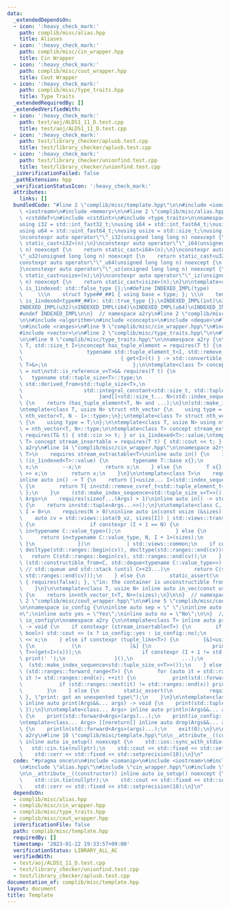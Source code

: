 ```yaml
---
data:
  _extendedDependsOn:
  - icon: ':heavy_check_mark:'
    path: complib/misc/alias.hpp
    title: Aliases
  - icon: ':heavy_check_mark:'
    path: complib/misc/cin_wrapper.hpp
    title: Cin Wrapper
  - icon: ':heavy_check_mark:'
    path: complib/misc/cout_wrapper.hpp
    title: Cout Wrapper
  - icon: ':heavy_check_mark:'
    path: complib/misc/type_traits.hpp
    title: Type Traits
  _extendedRequiredBy: []
  _extendedVerifiedWith:
  - icon: ':heavy_check_mark:'
    path: test/aoj/ALDS1_11_D.test.cpp
    title: test/aoj/ALDS1_11_D.test.cpp
  - icon: ':heavy_check_mark:'
    path: test/library_checker/aplusb.test.cpp
    title: test/library_checker/aplusb.test.cpp
  - icon: ':heavy_check_mark:'
    path: test/library_checker/unionfind.test.cpp
    title: test/library_checker/unionfind.test.cpp
  _isVerificationFailed: false
  _pathExtension: hpp
  _verificationStatusIcon: ':heavy_check_mark:'
  attributes:
    links: []
  bundledCode: "#line 2 \"complib/misc/template.hpp\"\n\n#include <iomanip>\n#include\
    \ <iostream>\n#include <memory>\n\n#line 2 \"complib/misc/alias.hpp\"\n\n#include\
    \ <cstddef>\n#include <cstdint>\n#include <type_traits>\n\nnamespace a2ry {\n\n\
    using i32 = std::int_fast32_t;\nusing i64 = std::int_fast64_t;\nusing u32 = std::uint_fast32_t;\n\
    using u64 = std::uint_fast64_t;\nusing usize = std::size_t;\nusing isize = std::ptrdiff_t;\n\
    \nconstexpr auto operator\"\"_i32(unsigned long long n) noexcept {\n    return\
    \ static_cast<i32>(n);\n}\nconstexpr auto operator\"\"_i64(unsigned long long\
    \ n) noexcept {\n    return static_cast<i64>(n);\n}\nconstexpr auto operator\"\
    \"_u32(unsigned long long n) noexcept {\n    return static_cast<u32>(n);\n}\n\
    constexpr auto operator\"\"_u64(unsigned long long n) noexcept {\n    return static_cast<u64>(n);\n\
    }\nconstexpr auto operator\"\"_uz(unsigned long long n) noexcept {\n    return\
    \ static_cast<usize>(n);\n}\nconstexpr auto operator\"\"_iz(unsigned long long\
    \ n) noexcept {\n    return static_cast<isize>(n);\n}\n\ntemplate<class T> struct\
    \ is_1indexed: std::false_type {};\n#define INDEXED_IMPL(type)               \
    \     \\\n    struct type##_##1 { using base = type; }; \\\n    template<> struct\
    \ is_1indexed<type##_##1>: std::true_type {};\nINDEXED_IMPL(int)\nINDEXED_IMPL(i32)\n\
    INDEXED_IMPL(u32)\nINDEXED_IMPL(i64)\nINDEXED_IMPL(u64)\nINDEXED_IMPL(usize)\n\
    #undef INDEXED_IMPL\n\n}  // namespace a2ry\n#line 2 \"complib/misc/cin_wrapper.hpp\"\
    \n\n#include <algorithm>\n#include <concepts>\n#include <deque>\n#line 7 \"complib/misc/cin_wrapper.hpp\"\
    \n#include <ranges>\n#line 9 \"complib/misc/cin_wrapper.hpp\"\n#include <utility>\n\
    #include <vector>\n\n#line 2 \"complib/misc/type_traits.hpp\"\n\n#line 7 \"complib/misc/type_traits.hpp\"\
    \n\n#line 9 \"complib/misc/type_traits.hpp\"\n\nnamespace a2ry {\n\ntemplate<class\
    \ T, std::size_t I>\nconcept has_tuple_element = requires(T t) {\n           \
    \                     typename std::tuple_element_t<I, std::remove_cvref_t<T>>;\n\
    \                                { get<I>(t) } -> std::convertible_to<std::tuple_element_t<I,\
    \ T>&>;\n                            };\n\ntemplate<class T> concept tuple_like\
    \ = not\nstd::is_reference_v<T>&& requires(T t) {\n                          \
    \   typename std::tuple_size<T>::type;\n                             requires\
    \ std::derived_from<std::tuple_size<T>,\n                                    \
    \                    std::integral_constant<std::size_t, std::tuple_size_v<T>>>;\n\
    \                         }and[]<std::size_t... N>(std::index_sequence<N...>)\
    \ {\n    return (has_tuple_element<T, N> and ...);\n}\n(std::make_index_sequence<std::tuple_size_v<T>>());\n\
    \ntemplate<class T, usize N> struct nth_vector {\n    using type = std::vector<typename\
    \ nth_vector<T, N - 1>::type>;\n};\ntemplate<class T> struct nth_vector<T, 0>\
    \ {\n    using type = T;\n};\n\ntemplate<class T, usize N> using nth_vector_t\
    \ = nth_vector<T, N>::type;\n\ntemplate<class T> concept stream_extractable =\
    \ requires(T& t) { std::cin >> t; } or is_1indexed<T>::value;\ntemplate<class\
    \ T> concept stream_insertable = requires(T t) { std::cout << t; };\n\n}  // namespace\
    \ a2ry\n#line 14 \"complib/misc/cin_wrapper.hpp\"\n\nnamespace a2ry {\n\ntemplate<class\
    \ T>\n    requires stream_extractable<T>\ninline auto in() {\n    if constexpr\
    \ (is_1indexed<T>::value) {\n        typename T::base x{};\n        std::cin >>\
    \ x;\n        --x;\n        return x;\n    } else {\n        T x{};\n        std::cin\
    \ >> x;\n        return x;\n    }\n}\n\ntemplate<class T>\n    requires tuple_like<T>\n\
    inline auto in() -> T {\n    return []<usize... I>(std::index_sequence<I...>)\
    \ {\n        return T{ in<std::remove_cvref_t<std::tuple_element_t<I, T>>>()...\
    \ };\n    }\n    (std::make_index_sequence<std::tuple_size_v<T>>());\n}\n\ntemplate<class...\
    \ Args>\n    requires(sizeof...(Args) > 1)\ninline auto in() -> std::tuple<Args...>\
    \ {\n    return in<std::tuple<Args...>>();\n}\n\ntemplate<class C, usize N, usize\
    \ I = 0>\n    requires(N > 0)\ninline auto in(const usize (&sizes)[N]) -> C {\n\
    \    auto cv = std::views::iota(0_uz, sizes[I]) | std::views::transform([&](auto&&)\
    \ {\n                  if constexpr (I + 1 == N) {\n                      return\
    \ in<typename C::value_type>();\n                  } else {\n                \
    \      return in<typename C::value_type, N, I + 1>(sizes);\n                 \
    \ }\n              })\n            | std::views::common;\n    if constexpr (std::constructible_from<C,\
    \ decltype(std::ranges::begin(cv)), decltype(std::ranges::end(cv))>) {\n     \
    \   return C(std::ranges::begin(cv), std::ranges::end(cv));\n    } else if constexpr\
    \ (std::constructible_from<C, std::deque<typename C::value_type>>) {\n       \
    \ // std::queue and std::stack (until C++23...)\n        return C(std::deque(std::ranges::begin(cv),\
    \ std::ranges::end(cv)));\n    } else {\n        static_assert(\n            requires(C)\
    \ { requires(false); }, \"in: the container is unconstructible from range\");\n\
    \    }\n}\n\ntemplate<class T, usize N> inline auto in_vec(const usize (&sizes)[N])\
    \ {\n    return in<nth_vector_t<T, N>>(sizes);\n}\n\n}  // namespace a2ry\n#line\
    \ 2 \"complib/misc/cout_wrapper.hpp\"\n\n#line 5 \"complib/misc/cout_wrapper.hpp\"\
    \n\nnamespace io_config {\n\ninline auto sep = \" \";\ninline auto eoln = \"\\\
    n\";\ninline auto yes = \"Yes\";\ninline auto no = \"No\";\n\n}  // namespace\
    \ io_config\n\nnamespace a2ry {\n\ntemplate<class T> inline auto print(T&& x)\
    \ -> void {\n    if constexpr (stream_insertable<T>) {\n        if constexpr (std::same_as<std::remove_cvref<T>,\
    \ bool>) std::cout << (x ? io_config::yes : io_config::no);\n        else std::cout\
    \ << x;\n    } else if constexpr (tuple_like<T>) {\n        [&]<usize... I>(std::index_sequence<I...>)->void\
    \ {\n            (\n                [&] {\n                    print(std::forward<std::tuple_element_t<I,\
    \ T>>(get<I>(x)));\n                    if constexpr (I + 1 != std::tuple_size_v<T>)\
    \ print(' ');\n                }(),\n                ...);\n        }\n      \
    \  (std::make_index_sequence<std::tuple_size_v<T>>());\n    } else if constexpr\
    \ (std::ranges::forward_range<T>) {\n        for (auto it = std::ranges::begin(x);\
    \ it != std::ranges::end(x); ++it) {\n            print(std::forward<decltype(*it)>(*it));\n\
    \            if (std::ranges::next(it) != std::ranges::end(x)) print(io_config::sep);\n\
    \        }\n    } else {\n        static_assert(\n            requires(T) { requires(false);\
    \ }, \"print: got an unexpented type\");\n    }\n}\n\ntemplate<class... Args>\
    \ inline auto print(Args&&... args) -> void {\n    print(std::tuple{ std::forward<Args>(args)...\
    \ });\n}\n\ntemplate<class... Args> inline auto println(Args&&... args) -> void\
    \ {\n    print(std::forward<Args>(args)...);\n    print(io_config::eoln);\n}\n\
    \ntemplate<class... Args> [[noreturn]] inline auto drop(Args&&... args) -> void\
    \ {\n    println(std::forward<Args>(args)...);\n    exit(0);\n}\n\n}  // namespace\
    \ a2ry\n#line 10 \"complib/misc/template.hpp\"\n\n__attribute__((constructor))\
    \ inline auto io_setup() noexcept {\n    std::ios::sync_with_stdio(false);\n \
    \   std::cin.tie(nullptr);\n    std::cout << std::fixed << std::setprecision(10);\n\
    \    std::cerr << std::fixed << std::setprecision(10);\n}\n"
  code: "#pragma once\n\n#include <iomanip>\n#include <iostream>\n#include <memory>\n\
    \n#include \"alias.hpp\"\n#include \"cin_wrapper.hpp\"\n#include \"cout_wrapper.hpp\"\
    \n\n__attribute__((constructor)) inline auto io_setup() noexcept {\n    std::ios::sync_with_stdio(false);\n\
    \    std::cin.tie(nullptr);\n    std::cout << std::fixed << std::setprecision(10);\n\
    \    std::cerr << std::fixed << std::setprecision(10);\n}\n"
  dependsOn:
  - complib/misc/alias.hpp
  - complib/misc/cin_wrapper.hpp
  - complib/misc/type_traits.hpp
  - complib/misc/cout_wrapper.hpp
  isVerificationFile: false
  path: complib/misc/template.hpp
  requiredBy: []
  timestamp: '2023-01-22 19:33:57+09:00'
  verificationStatus: LIBRARY_ALL_AC
  verifiedWith:
  - test/aoj/ALDS1_11_D.test.cpp
  - test/library_checker/unionfind.test.cpp
  - test/library_checker/aplusb.test.cpp
documentation_of: complib/misc/template.hpp
layout: document
title: Template
---
```


